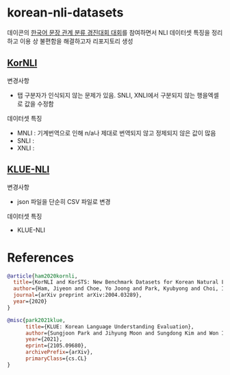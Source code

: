 # korean-nli-datasets

데이콘의 [한국어 문장 관계 분류 경진대회 대회](https://dacon.io/competitions/official/235875/overview/description)를 참여하면서 NLI 데이터셋 특징을 정리하고 이용 상 불편함을 해결하고자 리포지토리 생성

## [KorNLI](https://github.com/kakaobrain/KorNLUDatasets)
변경사항
- 탭 구분자가 인식되지 않는 문제가 있음. SNLI, XNLI에서 구분되지 않는 행을엑셀로 값을 수정함

데이터셋 특징
- MNLI : 기계번역으로 인해 n/a나 제대로 번역되지 않고 정제되지 않은 값이 많음
- SNLI : 
- XNLI : 


## [KLUE-NLI](https://github.com/KLUE-benchmark/KLUE)
변경사항
- json 파일을 단순히 CSV 파일로 변경

데이터셋 특징
- KLUE-NLI

# References
```bibtex
@article{ham2020kornli,
  title={KorNLI and KorSTS: New Benchmark Datasets for Korean Natural Language Understanding},
  author={Ham, Jiyeon and Choe, Yo Joong and Park, Kyubyong and Choi, Ilji and Soh, Hyungjoon},
  journal={arXiv preprint arXiv:2004.03289},
  year={2020}
}

@misc{park2021klue,
      title={KLUE: Korean Language Understanding Evaluation},
      author={Sungjoon Park and Jihyung Moon and Sungdong Kim and Won Ik Cho and Jiyoon Han and Jangwon Park and Chisung Song and Junseong Kim and Yongsook Song and Taehwan Oh and Joohong Lee and Juhyun Oh and Sungwon Lyu and Younghoon Jeong and Inkwon Lee and Sangwoo Seo and Dongjun Lee and Hyunwoo Kim and Myeonghwa Lee and Seongbo Jang and Seungwon Do and Sunkyoung Kim and Kyungtae Lim and Jongwon Lee and Kyumin Park and Jamin Shin and Seonghyun Kim and Lucy Park and Alice Oh and Jungwoo Ha and Kyunghyun Cho},
      year={2021},
      eprint={2105.09680},
      archivePrefix={arXiv},
      primaryClass={cs.CL}
}
```
